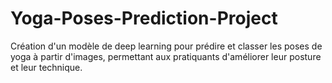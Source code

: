 # Yoga-Poses-Prediction-Project
Création d'un modèle de deep learning pour prédire et classer les poses de yoga à partir d'images, permettant aux pratiquants d'améliorer leur posture et leur technique.
